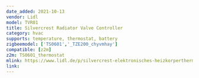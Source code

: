 ```yaml
---
date_added: 2021-10-13
vendor: Lidl
model: TVR01
title: Silvercrest Radiator Valve Controller
category: hvac
supports: temperature, thermostat, battery
zigbeemodel: ['TS0601','_TZE200_chyvmhay']
compatible: [z2m]
z2m: TS0601_thermostat
mlink: https://www.lidl.de/p/silvercrest-elektronisches-heizkorperthermostat-zigbee-smart-home/p100335076
link: 
---
```

